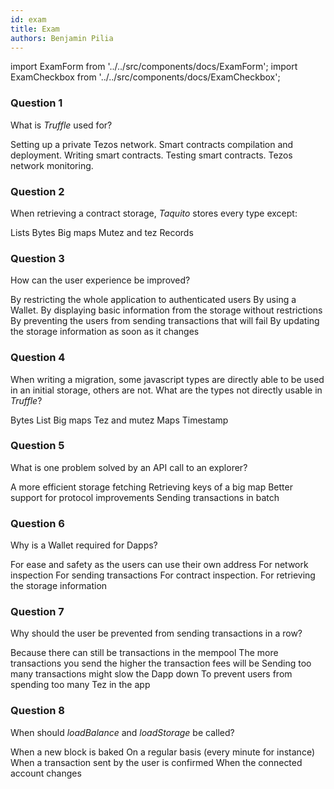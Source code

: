 ```yaml
---
id: exam
title: Exam
authors: Benjamin Pilia
---
```


import ExamForm from '../../src/components/docs/ExamForm';
import ExamCheckbox from '../../src/components/docs/ExamCheckbox';

<ExamForm moduleName="How to build a Dapp">

### Question 1

What is _Truffle_ used for?

<ExamCheckbox name="01" isCorrect="false">Setting up a private Tezos network.</ExamCheckbox>
<ExamCheckbox name="02" isCorrect="true">Smart contracts compilation and deployment.</ExamCheckbox>
<ExamCheckbox name="03" isCorrect="false">Writing smart contracts.</ExamCheckbox>
<ExamCheckbox name="04" isCorrect="true">Testing smart contracts.</ExamCheckbox>
<ExamCheckbox name="05" isCorrect="false">Tezos network monitoring.</ExamCheckbox>

### Question 2

When retrieving a contract storage, _Taquito_ stores every type except:

<ExamCheckbox name="10" isCorrect="false">Lists</ExamCheckbox>
<ExamCheckbox name="11" isCorrect="false">Bytes</ExamCheckbox>
<ExamCheckbox name="12" isCorrect="true">Big maps</ExamCheckbox>
<ExamCheckbox name="13" isCorrect="false">Mutez and tez</ExamCheckbox>
<ExamCheckbox name="14" isCorrect="false">Records</ExamCheckbox>

### Question 3

How can the user experience be improved?

<ExamCheckbox name="20" isCorrect="false">By restricting the whole application to authenticated users</ExamCheckbox>
<ExamCheckbox name="21" isCorrect="true">By using a Wallet.</ExamCheckbox>
<ExamCheckbox name="22" isCorrect="true">By displaying basic information from the storage without restrictions</ExamCheckbox>
<ExamCheckbox name="23" isCorrect="true">By preventing the users from sending transactions that will fail</ExamCheckbox>
<ExamCheckbox name="24" isCorrect="false">By updating the storage information as soon as it changes</ExamCheckbox>

### Question 4

When writing a migration, some javascript types are directly able to be used in an initial storage, others are not. What are the types not directly usable in _Truffle_?

<ExamCheckbox name="30" isCorrect="true">Bytes</ExamCheckbox>
<ExamCheckbox name="31" isCorrect="false">List</ExamCheckbox>
<ExamCheckbox name="32" isCorrect="true">Big maps</ExamCheckbox>
<ExamCheckbox name="33" isCorrect="false">Tez and mutez</ExamCheckbox>
<ExamCheckbox name="34" isCorrect="true">Maps</ExamCheckbox>
<ExamCheckbox name="35" isCorrect="false">Timestamp</ExamCheckbox>

### Question 5

What is one problem solved by an API call to an explorer?

<ExamCheckbox name="40" isCorrect="false">A more efficient storage fetching</ExamCheckbox>
<ExamCheckbox name="41" isCorrect="true">Retrieving keys of a big map</ExamCheckbox>
<ExamCheckbox name="42" isCorrect="false">Better support for protocol improvements</ExamCheckbox>
<ExamCheckbox name="43" isCorrect="false">Sending transactions in batch</ExamCheckbox>

### Question 6

Why is a Wallet required for Dapps?

<ExamCheckbox name="50" isCorrect="true">For ease and safety as the users can use their own address</ExamCheckbox>
<ExamCheckbox name="51" isCorrect="false">For network inspection</ExamCheckbox>
<ExamCheckbox name="52" isCorrect="true">For sending transactions</ExamCheckbox>
<ExamCheckbox name="53" isCorrect="false">For contract inspection.</ExamCheckbox>
<ExamCheckbox name="54" isCorrect="false">For retrieving the storage information</ExamCheckbox>

### Question 7

Why should the user be prevented from sending transactions in a row?

<ExamCheckbox name="60" isCorrect="true">Because there can still be transactions in the mempool</ExamCheckbox>
<ExamCheckbox name="61" isCorrect="false">The more transactions you send the higher the transaction fees will be </ExamCheckbox>
<ExamCheckbox name="62" isCorrect="false">Sending too many transactions might slow the Dapp down</ExamCheckbox>
<ExamCheckbox name="63" isCorrect="false">To prevent users from spending too many Tez in the app</ExamCheckbox>

### Question 8

When should _loadBalance_ and _loadStorage_ be called?

<ExamCheckbox name="70" isCorrect="true">When a new block is baked</ExamCheckbox>
<ExamCheckbox name="71" isCorrect="false">On a regular basis (every minute for instance)</ExamCheckbox>
<ExamCheckbox name="72" isCorrect="true">When a transaction sent by the user is confirmed</ExamCheckbox>
<ExamCheckbox name="73" isCorrect="false">When the connected account changes</ExamCheckbox>

</ExamForm>
